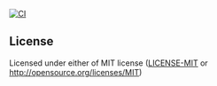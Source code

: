 [![CI](https://github.com/legath/rustefi/workflows/ci.yml/badge.svg?branch=master)](https://github.com/legath/rustefi/actions/workflows/ci.yml)

## License

Licensed under either of MIT license ([LICENSE-MIT](LICENSE-MIT) or http://opensource.org/licenses/MIT)




